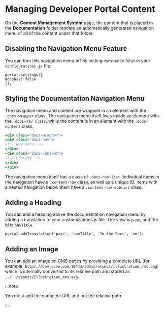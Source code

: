 ﻿---
sidebar_position: 3
---

# Managing Developer Portal Content

<head>
  <meta name="guidename" content="API Management"/>
  <meta name="context" content="GUID-94756221-fb83-4898-b66c-fd97e96565fe"/>
</head>

On the **Content Management System** page, the content that is placed in the **Documentation** folder renders an automatically generated navigation menu of all of the content under that folder. 

## Disabling the Navigation Menu Feature

You can turn this navigation menu off by setting `docsNav` to false in your `configurations.js` file. 

```
portal.settings({
docsNav: false
});
```

## Styling the Documentation Navigation Menu

The navigation menu and content are wrapped in an element with the `.docs-wrapper` class. The navigation menu itself lives inside an element with the `.docs-nav class`, while the content is in an element with the `.docs-content` class. 

```xml
<div class="docs-wrapper">
<div class="docs-nav">
<!-- Nav menu -->
</div>
<div class="docs-content">
<!-- Content -->
</div>
</div>
```

The navigation menu itself has a class of `.docs-nav-list`. Individual items in the navigation have a `.content-nav` class, as well as a unique ID. Items with a nested navigation below them have a `.content-nav-sublist` class. 

## Adding a Heading

You can add a heading above the documentation navigation menu by adding a translation to your customizations.js file. The view is `page`, and the id is `navTitle`. 

`portal.addTranslation('page', 'navTitle', 'In the Docs', 'en');`

## Adding an Image

You can add an image on CMS pages by providing a complete URL (for example, `https://dev.acme.com:10443/admin/assets/illustration_cms.png`) which is internally converted to its relative path and stored as `../../assets/illustration_cms.svg`.

:::note

You must add the complete URL and not the relative path.

:::
